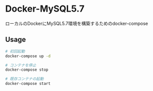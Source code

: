 # Docker-MySQL5.7
ローカルのDockerにMySQL5.7環境を構築するためのdocker-compose

## Usage
``` bash
# 初回起動
docker-compose up -d

# コンテナを停止
docker-compose stop

# 既存コンテナの起動
docker-compose start
